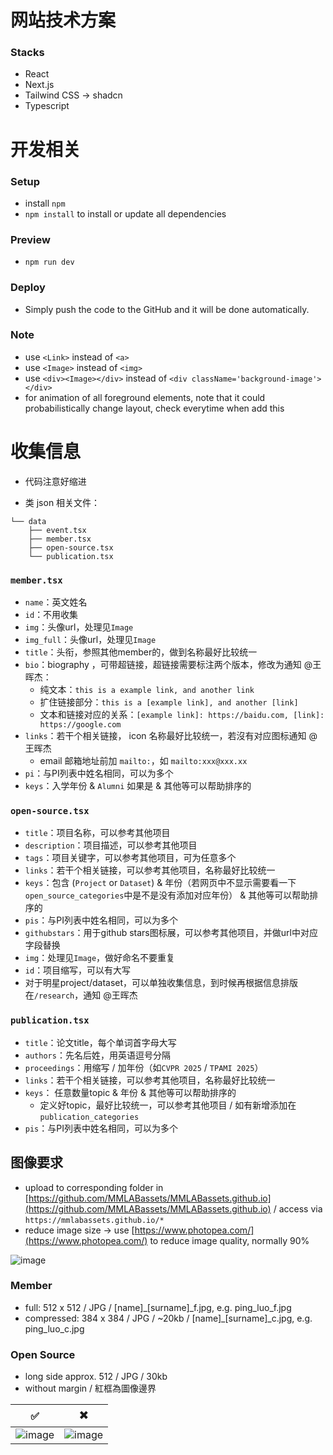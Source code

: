 # 网站技术方案 
### Stacks
- React
- Next.js
- Tailwind CSS -> shadcn
- Typescript

# 开发相关
### Setup
- install ```npm```
- ```npm install``` to install or update all dependencies

### Preview
- ```npm run dev```

### Deploy
- Simply push the code to the GitHub and it will be done automatically.

### Note
- use ```<Link>``` instead of ```<a>```
- use ```<Image>``` instead of ```<img>```
- use ```<div><Image></div>``` instead of ```<div className='background-image'></div>```
- <FadeIn> for animation of all foreground elements, note that it could probabilistically change layout, check everytime when add this



# 收集信息
- 代码注意好缩进

- 类 json 相关文件：
```
└── data
    ├── event.tsx
    ├── member.tsx
    ├── open-source.tsx
    └── publication.tsx
```

### ```member.tsx```
- ```name```：英文姓名
- ```id```：不用收集
- ```img```：头像url，处理见```Image```
- ```img_full```：头像url，处理见```Image```
- ```title```：头衔，参照其他member的，做到名称最好比较统一
- ```bio```：biography ，可带超链接，超链接需要标注两个版本，修改为通知 @王晖杰：
    - 纯文本：```this is a example link, and another link```
    - 扩住链接部分：```this is a [example link], and another [link]```
    - 文本和链接对应的关系：```[example link]: https://baidu.com, [link]: https://google.com```
- ```links```：若干个相关链接， icon 名称最好比较统一，若沒有对应图标通知 @王晖杰
    - email 邮箱地址前加 ```mailto:```，如 ```mailto:xxx@xxx.xx```
- ```pi```：与PI列表中姓名相同，可以为多个
- ```keys```：入学年份 & ```Alumni``` 如果是 & 其他等可以帮助排序的

### ```open-source.tsx```
- ```title```：项目名称，可以参考其他项目
- ```description```：项目描述，可以参考其他项目
- ```tags```：项目关键字，可以参考其他项目，可为任意多个
- ```links```：若干个相关链接，可以参考其他项目，名称最好比较统一
- ```keys```：包含 (```Project``` or ```Dataset```) & 年份（若网页中不显示需要看一下```open_source_categories```中是不是没有添加对应年份） & 其他等可以帮助排序的
- ```pis```：与PI列表中姓名相同，可以为多个
- ```githubstars```：用于github stars图标展，可以参考其他项目，并做url中对应字段替换
- ```img```：处理见```Image```，做好命名不要重复
- ```id```：项目缩写，可以有大写
- 对于明星project/dataset，可以单独收集信息，到时候再根据信息排版在```/research```，通知 @王晖杰

### ```publication.tsx```
- ```title```：论文title，每个单词首字母大写
- ```authors```：先名后姓，用英语逗号分隔
- ```proceedings```：用缩写 / 加年份（如```CVPR 2025``` / ```TPAMI 2025```）
- ```links```：若干个相关链接，可以参考其他项目，名称最好比较统一
- ```keys```： 任意数量topic & 年份 & 其他等可以帮助排序的
    - 定义好topic，最好比较统一，可以参考其他项目 / 如有新增添加在```publication_categories```
- ```pis```：与PI列表中姓名相同，可以为多个


## 图像要求
- upload to corresponding folder in [https://github.com/MMLABassets/MMLABassets.github.io](https://github.com/MMLABassets/MMLABassets.github.io) / access via ```https://mmlabassets.github.io/*```
- reduce image size -> use [https://www.photopea.com/](https://www.photopea.com/) to reduce image quality, normally 90%

![image](https://github.com/user-attachments/assets/2d0062bf-65ea-44f5-9511-b4a3b649998a)

### Member
- full: 512 x 512 / JPG / [name]_[surname]_f.jpg, e.g. ping_luo_f.jpg
- compressed: 384 x 384 / JPG / ~20kb / [name]_[surname]_c.jpg, e.g. ping_luo_c.jpg

### Open Source
- long side approx. 512 / JPG / 30kb
- without margin / 紅框為圖像邊界
  
| ✅ | ✖️ |
|---|---|
| ![image](https://github.com/user-attachments/assets/96c2db29-e206-4850-b956-6f47a460c5a0) | ![image](https://github.com/user-attachments/assets/6a649dfe-3211-48ec-bcfa-d974db25c23d) |